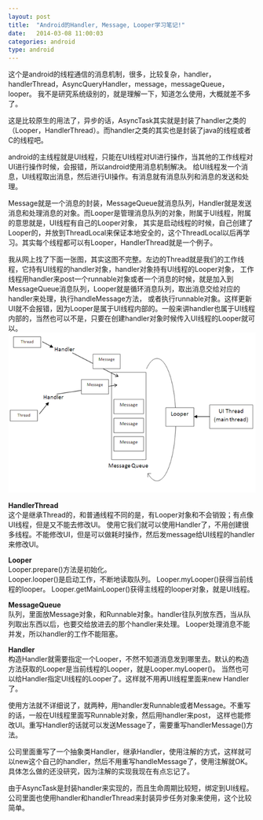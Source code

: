 ```yaml
---
layout: post
title:  "Android的Handler, Message, Looper学习笔记!"
date:   2014-03-08 11:00:03
categories: android
type: android
---
```


这个是android的线程通信的消息机制，很多，比较复杂，handler，handlerThread，AsyncQueryHandler，message，messageQueue，looper。
我不是研究系统级别的，就是理解一下，知道怎么使用，大概就差不多了。

这是比较原生的用法了，异步的话，AsyncTask其实就是封装了handler之类的（Looper，HandlerThread）。而handler之类的其实也是封装了java的线程或者C的线程吧。

android的主线程就是UI线程，只能在UI线程对UI进行操作，当其他的工作线程对UI进行操作时候，会报错，所以android使用消息机制解决。
给UI线程发一个消息，UI线程取出消息，然后进行UI操作。有消息就有消息队列和消息的发送和处理。

Message就是一个消息的封装，MessageQueue就消息队列，Handler就是发送消息和处理消息的对象。而Looper是管理消息队列的对象，附属于UI线程，附属的意思就是，UI线程有自己的Looper对象，
其实是启动线程的时候，自己创建了Looper的，并放到ThreadLocal来保证本地安全的，这个ThreadLocal以后再学习。其实每个线程都可以有Looper，HandlerThread就是一个例子。

我从网上找了下面一张图，其实这图不完整。左边的Thread就是我们的工作线程，它持有UI线程的handler对象，handler对象持有UI线程的Looper对象，
工作线程用handler来post一个runnable对象或者一个消息的时候，就是加入到MessageQueue消息队列，Looper就是循环消息队列，取出消息交给对应的handler来处理，执行handleMessage方法，
或者执行runnable对象。这样更新UI就不会报错，因为Looper是属于UI线程内部的。一般来讲handler也属于UI线程内部的，当然也可以不是，只要在创建handler对象时候传入UI线程的Looper就可以。  
![handler][handler]

**HandlerThread**  
这个是继承Thread的，和普通线程不同的是，有Looper对象和不会销毁；有点像UI线程，但是又不能去修改UI。
使用它我们就可以使用Handler了，不用创建很多线程。不能修改UI，但是可以做耗时操作，然后发message给UI线程的handler来修改UI。

**Looper**  
Looper.prepare()方法是初始化。  
Looper.looper()是启动工作，不断地读取队列。
Looper.myLooper()获得当前线程的looper。
Looper.getMainLooper()获得主线程的looper对象，就是UI线程。

**MessageQueue**  
队列，里面放Message对象，和Runnable对象。handler往队列放东西，当从队列取出东西以后，也要交给放进去的那个handler来处理。
Looper处理消息不能并发，所以handler的工作不能阻塞。

**Handler**  
构造Handler就需要指定一个Looper，不然不知道消息发到哪里去。默认的构造方法获取的Looper是当前线程的Looper，就是Looper.myLooper()。
当然也可以给Handler指定UI线程的Looper了。这样就不用再UI线程里面来new Handler了。

使用方法就不详细说了，就两种，用handler发Runnable或者Message。不重写的话，一般在UI线程里面写Runnable对象，然后用handler来post，
这样也能修改UI。重写Handler的话就可以发送Message了，需要重写handlerMessage()方法。

公司里面重写了一个抽象类Handler，继承Handler，使用注解的方式，这样就可以new这个自己的handler，然后不用重写handleMessage了，使用注解就OK。具体怎么做的还没研究，因为注解的实现我现在有点忘记了。

由于AsyncTask是封装handler来实现的，而且生命周期比较短，绑定到UI线程。公司里面也使用handler和handlerThread来封装异步任务对象来使用，这个比较简单。

[handler]: /image/handler.png